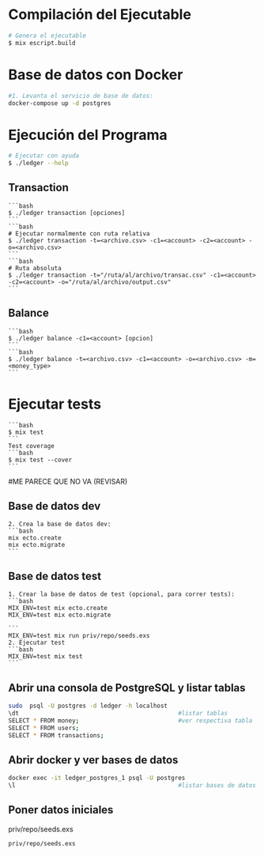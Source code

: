 # Compilación del Ejecutable
```bash
# Genera el ejecutable
$ mix escript.build
```
# Base de datos con Docker
```bash
#1. Levanta el servicio de base de datos:
docker-compose up -d postgres
```

# Ejecución del Programa
```bash
# Ejecutar con ayuda
$ ./ledger --help
```
## Transaction
    ```bash
    $ ./ledger transaction [opciones]
    ```
    ```bash
    # Ejecutar normalmente con ruta relativa
    $ ./ledger transaction -t=<archivo.csv> -c1=<account> -c2=<account> -o=<archivo.csv>
    ```
    ```bash
    # Ruta absoluta 
    $ ./ledger transaction -t="/ruta/al/archivo/transac.csv" -c1=<account> -c2=<account> -o="/ruta/al/archivo/output.csv"
    ```
## Balance
    ```bash
    $ ./ledger balance -c1=<account> [opcion]
    ```
    ```bash
    $ ./ledger balance -t=<archivo.csv> -c1=<account> -o=<archivo.csv> -m=<money_type>
    ```

# Ejecutar tests
    ```bash
    $ mix test 
    ```
    Test coverage
    ```bash
    $ mix test --cover
    ```

#ME PARECE QUE NO VA (REVISAR)
## Base de datos dev
    2. Crea la base de datos dev:
    ```bash
    mix ecto.create
    mix ecto.migrate
    ```
## Base de datos test
    1. Crear la base de datos de test (opcional, para correr tests):
    ```bash
    MIX_ENV=test mix ecto.create
    MIX_ENV=test mix ecto.migrate

    ```
    MIX_ENV=test mix run priv/repo/seeds.exs
    2. Ejecutar test
    ```bash
    MIX_ENV=test mix test
    ```

## Abrir una consola de PostgreSQL y listar tablas
```bash
sudo  psql -U postgres -d ledger -h localhost  
\dt                                             #listar tablas
SELECT * FROM money;                            #ver respectiva tabla
SELECT * FROM users;
SELECT * FROM transactions;

```
## Abrir docker y ver bases de datos
```bash
docker exec -it ledger_postgres_1 psql -U postgres
\l                                              #listar bases de datos
```
## Poner datos iniciales

priv/repo/seeds.exs
```bash
priv/repo/seeds.exs
```
